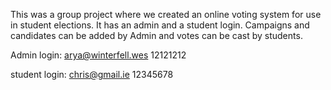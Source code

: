 This was a group project where we created an online voting system for use in student elections.
It has an admin and a student login.
Campaigns and candidates can be added by Admin and votes can be cast by students.

Admin login:
arya@winterfell.wes
12121212

student login:
chris@gmail.ie
12345678

